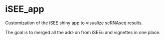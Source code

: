 # iSEE_app
Customization of the iSEE shiny app to visualize scRNAseq results.

The goal is to merged all the add-on from iSEEu and vignettes in one place.
